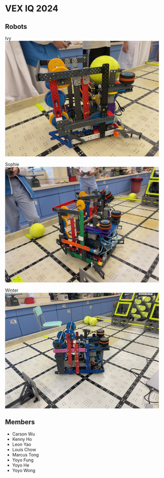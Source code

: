 # VEX IQ 2024

## Robots
Ivy
![Ivy](assets/ivy.jpeg)

Sophie
![Sophie](assets/sophie.jpeg)

Winter
![Winter](assets/winter.jpeg)

## Members
  - Carson Wu
  - Kenny Ho
  - Leon Yao
  - Louis Chow
  - Marcus Tong
  - Yoyo Fung
  - Yoyo He
  - Yoyo Wong
  